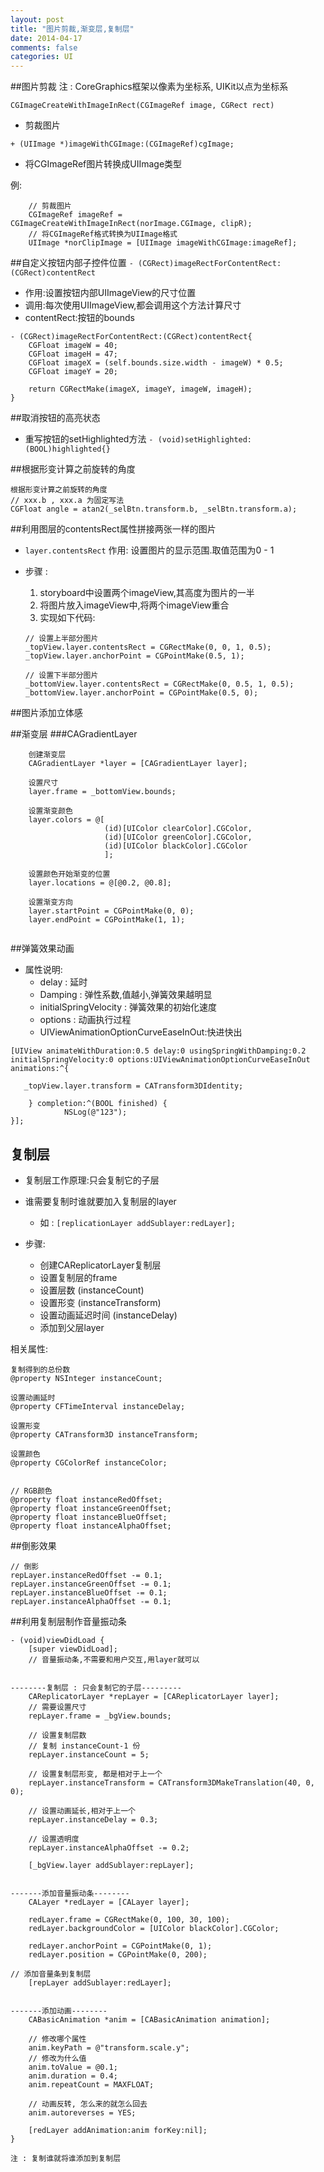 ```yaml
---
layout: post
title: "图片剪裁,渐变层,复制层"
date: 2014-04-17
comments: false
categories: UI
---
```



##图片剪裁
注 : CoreGraphics框架以像素为坐标系, UIKit以点为坐标系

`CGImageCreateWithImageInRect(CGImageRef image, CGRect rect)`

- 剪裁图片

`+ (UIImage *)imageWithCGImage:(CGImageRef)cgImage;`

- 将CGImageRef图片转换成UIImage类型

例:

```objc
    // 剪裁图片
    CGImageRef imageRef =  CGImageCreateWithImageInRect(norImage.CGImage, clipR);
    // 将CGImageRef格式转换为UIImage格式
    UIImage *norClipImage = [UIImage imageWithCGImage:imageRef];
```


##自定义按钮内部子控件位置
`- (CGRect)imageRectForContentRect:(CGRect)contentRect`

- 作用:设置按钮内部UIImageView的尺寸位置
- 调用:每次使用UIImageView,都会调用这个方法计算尺寸
- contentRect:按钮的bounds

```objc
- (CGRect)imageRectForContentRect:(CGRect)contentRect{
    CGFloat imageW = 40;
    CGFloat imageH = 47;
    CGFloat imageX = (self.bounds.size.width - imageW) * 0.5;
    CGFloat imageY = 20;
    
    return CGRectMake(imageX, imageY, imageW, imageH);
}
```

##取消按钮的高亮状态
- 重写按钮的setHighlighted方法
`- (void)setHighlighted:(BOOL)highlighted{}`

##根据形变计算之前旋转的角度
```
根据形变计算之前旋转的角度    
// xxx.b , xxx.a 为固定写法
CGFloat angle = atan2(_selBtn.transform.b, _selBtn.transform.a);
```


##利用图层的contentsRect属性拼接两张一样的图片
- `layer.contentsRect` 作用: 设置图片的显示范围.取值范围为0 - 1

- 步骤 :
	1. storyboard中设置两个imageView,其高度为图片的一半
	2. 将图片放入imageView中,将两个imageView重合
	3. 实现如下代码:
	
	```objc
	// 设置上半部分图片
	_topView.layer.contentsRect = CGRectMake(0, 0, 1, 0.5);
	_topView.layer.anchorPoint = CGPointMake(0.5, 1);

	// 设置下半部分图片    
	_bottomView.layer.contentsRect = CGRectMake(0, 0.5, 1, 0.5);
	_bottomView.layer.anchorPoint = CGPointMake(0.5, 0);
    
	```

##图片添加立体感


##渐变层
###CAGradientLayer

```objc
	创建渐变层
    CAGradientLayer *layer = [CAGradientLayer layer];
    
    设置尺寸
    layer.frame = _bottomView.bounds;
    
    设置渐变颜色
    layer.colors = @[
                     (id)[UIColor clearColor].CGColor,
                     (id)[UIColor greenColor].CGColor,
                     (id)[UIColor blackColor].CGColor
                     ];
    
    设置颜色开始渐变的位置
    layer.locations = @[@0.2, @0.8];
    
    设置渐变方向
    layer.startPoint = CGPointMake(0, 0);
    layer.endPoint = CGPointMake(1, 1);
    
```

##弹簧效果动画

- 属性说明:
	- delay : 延时
   - Damping : 弹性系数,值越小,弹簧效果越明显
   - initialSpringVelocity : 弹簧效果的初始化速度
   - options : 动画执行过程
   - UIViewAnimationOptionCurveEaseInOut:快进快出

```objc        
[UIView animateWithDuration:0.5 delay:0 usingSpringWithDamping:0.2 initialSpringVelocity:0 options:UIViewAnimationOptionCurveEaseInOut animations:^{
            
   _topView.layer.transform = CATransform3DIdentity;
            
    } completion:^(BOOL finished) {
            NSLog(@"123");
}];
```

## 复制层
- 复制层工作原理:只会复制它的子层
- 谁需要复制时谁就要加入复制层的layer
	- 如 : `[replicationLayer addSublayer:redLayer];`




- 步骤: 
	- 创建CAReplicatorLayer复制层
	- 设置复制层的frame
	- 设置层数 (instanceCount)
	- 设置形变 (instanceTransform)
	- 设置动画延迟时间 (instanceDelay)
	- 添加到父层layer

相关属性:

```objc
复制得到的总份数
@property NSInteger instanceCount;

设置动画延时
@property CFTimeInterval instanceDelay;

设置形变
@property CATransform3D instanceTransform;

设置颜色
@property CGColorRef instanceColor;


// RGB颜色
@property float instanceRedOffset;
@property float instanceGreenOffset;
@property float instanceBlueOffset;
@property float instanceAlphaOffset;
```
##倒影效果
```objc
// 倒影
repLayer.instanceRedOffset -= 0.1;
repLayer.instanceGreenOffset -= 0.1;
repLayer.instanceBlueOffset -= 0.1;
repLayer.instanceAlphaOffset -= 0.1;
```


##利用复制层制作音量振动条
```objc
- (void)viewDidLoad {
    [super viewDidLoad];
    // 音量振动条,不需要和用户交互,用layer就可以
    
    
--------复制层 : 只会复制它的子层---------
    CAReplicatorLayer *repLayer = [CAReplicatorLayer layer];
    // 需要设置尺寸
    repLayer.frame = _bgView.bounds;
    
    // 设置复制层数
    // 复制 instanceCount-1 份
    repLayer.instanceCount = 5;
    
    // 设置复制层形变, 都是相对于上一个
    repLayer.instanceTransform = CATransform3DMakeTranslation(40, 0, 0);
    
    // 设置动画延长,相对于上一个
    repLayer.instanceDelay = 0.3;
    
    // 设置透明度
    repLayer.instanceAlphaOffset -= 0.2;
    
    [_bgView.layer addSublayer:repLayer];

     
-------添加音量振动条--------
    CALayer *redLayer = [CALayer layer];
    
    redLayer.frame = CGRectMake(0, 100, 30, 100);
    redLayer.backgroundColor = [UIColor blackColor].CGColor;
    
    redLayer.anchorPoint = CGPointMake(0, 1);
    redLayer.position = CGPointMake(0, 200);
    
// 添加音量条到复制层
    [repLayer addSublayer:redLayer];
    
      
-------添加动画--------
    CABasicAnimation *anim = [CABasicAnimation animation];
    
    // 修改哪个属性
    anim.keyPath = @"transform.scale.y";
    // 修改为什么值
    anim.toValue = @0.1; 
    anim.duration = 0.4;    
    anim.repeatCount = MAXFLOAT;
    
    // 动画反转, 怎么来的就怎么回去
    anim.autoreverses = YES;
    
    [redLayer addAnimation:anim forKey:nil];
}
```
`注 : 复制谁就将谁添加到复制层`

